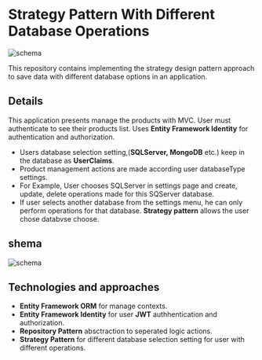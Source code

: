 
  # Strategy Pattern With Different Database Operations

  ![schema](/Assets/apptrail.gif "app")

 This repository contains implementing the strategy design pattern approach 
 to save data with different database options in an application.

 ## Details

This application presents manage the products with MVC.  User must authenticate to see their products list. Uses **Entity Framework Identity** for authentication and authorization. 
- Users database selection setting,(**SQLServer, MongoDB** etc.) keep in the database as **UserClaims**. 
- Product management actions  are made according user databaseType settings. 
- For Example, User chooses SQLServer in settings page and create, update, delete operations made for this SQServer database. 
- If user selects another database from the settings menu, he can only perform operations for that database. **Strategy pattern** allows the user chose databvse choose.

## shema

![schema](/Assets/schema.png "schema")


## Technologies and approaches
- **Entity Framework ORM** for manage contexts.
- **Entity Framework Identity** for user **JWT** authhentication and authorization.
- **Repository Pattern** absctraction to seperated logic actions.
- **Strategy Pattern** for different database selection setting for user with different operations.


